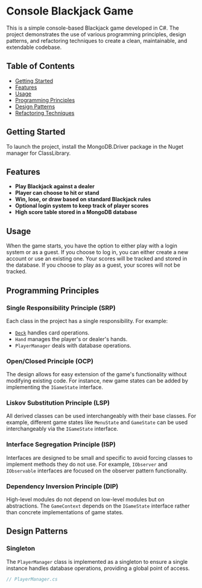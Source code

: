 # Console Blackjack Game

This is a simple console-based Blackjack game developed in C#. The project demonstrates the use of various programming principles, design patterns, and refactoring techniques to create a clean, maintainable, and extendable codebase.

## Table of Contents

- [Getting Started](#getting-started)
- [Features](#features)
- [Usage](#usage)
- [Programming Principles](#programming-principles)
- [Design Patterns](#design-patterns)
- [Refactoring Techniques](#refactoring-techniques)

## Getting Started

To launch the project, install the MongoDB.Driver package in the Nuget manager for ClassLibrary.

## Features

- **Play Blackjack against a dealer**
- **Player can choose to hit or stand**
- **Win, lose, or draw based on standard Blackjack rules**
- **Optional login system to keep track of player scores**
- **High score table stored in a MongoDB database**

## Usage

When the game starts, you have the option to either play with a login system or as a guest. If you choose to log in, you can either create a new account or use an existing one. Your scores will be tracked and stored in the database. If you choose to play as a guest, your scores will not be tracked.

## Programming Principles

### Single Responsibility Principle (SRP)

Each class in the project has a single responsibility. For example:
- [`Deck`]() handles card operations.
- `Hand` manages the player's or dealer's hands.
- `PlayerManager` deals with database operations.

### Open/Closed Principle (OCP)

The design allows for easy extension of the game's functionality without modifying existing code. For instance, new game states can be added by implementing the `IGameState` interface.

### Liskov Substitution Principle (LSP)

All derived classes can be used interchangeably with their base classes. For example, different game states like `MenuState` and `GameState` can be used interchangeably via the `IGameState` interface.

### Interface Segregation Principle (ISP)

Interfaces are designed to be small and specific to avoid forcing classes to implement methods they do not use. For example, `IObserver` and `IObservable` interfaces are focused on the observer pattern functionality.

### Dependency Inversion Principle (DIP)

High-level modules do not depend on low-level modules but on abstractions. The `GameContext` depends on the `IGameState` interface rather than concrete implementations of game states.

## Design Patterns

### Singleton

The `PlayerManager` class is implemented as a singleton to ensure a single instance handles database operations, providing a global point of access.

```csharp
// PlayerManager.cs
